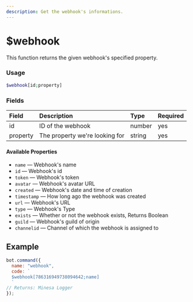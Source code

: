 ```yaml
---
description: Get the webhook's informations.
---
```


# $webhook

This function returns the given webhook's specified property.

### Usage

```php
$webhook[id;property]
```

### Fields

| Field | Description | Type | Required |
| :--- | :--- | :--- | :--- |
| id | ID of the webhook | number | yes |
| property | The property we're looking for | string | yes |

#### Available Properties

* `name` — Webhook's name
* `id` — Webhook's id
* `token` — Webhook's token
* `avatar` — Webhook's avatar URL
* `created` — Webhook's date and time of creation
* `timestamp` — How long ago the webhook was created
* `url` — Webhook's URL
* `type` — Webhook's Type
* `exists` — Whether or not the webhook exists, Returns Boolean
* `guild` — Webhook's guild of origin
* `channelid` — Channel of which the webhook is assigned to

## Example

```javascript
bot.command({
  name: "webhook",
  code: `
  $webhook[786316949738094642;name]
  `
// Returns: Minesa Logger
});
```
